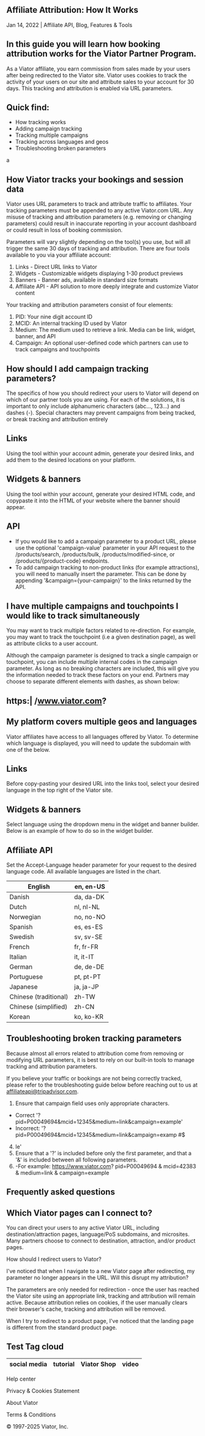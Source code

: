 <!-- image -->

## Affiliate Attribution: How It Works

Jan 14, 2022 | Affiliate API, Blog, Features &amp; Tools

## In this guide you will learn how booking attribution works for the Viator Partner Program.

As a Viator affiliate, you earn commission from sales made by your users after being redirected to the Viator site. Viator uses cookies to track the activity of your users on our site and attribute sales to your account for 30 days. This tracking and attribution is enabled via URL parameters.

## Quick find:

- How tracking works
- Adding campaign tracking
- Tracking multiple campaigns
- Tracking across languages and geos
- Troubleshooting broken parameters

<!-- image -->

<!-- image -->

a

## How Viator tracks your bookings and session data

Viator uses URL parameters to track and attribute traffic to affiliates. Your tracking parameters must be appended to any active Viator.com URL. Any misuse of tracking and attribution parameters (e.g. removing or changing parameters) could result in inaccurate reporting in your account dashboard or could result in loss of booking commission.

Parameters will vary slightly depending on the tool(s) you use, but will all trigger the same 30 days of tracking and attribution. There are four tools available to you via your affiliate account:

1. Links - Direct URL links to Viator
2. Widgets - Customizable widgets displaying 1-30 product previews
3. Banners - Banner ads, available in standard size formats
4. Affiliate API - API solution to more deeply integrate and customize Viator content

Your tracking and attribution parameters consist of four elements:

1. PID: Your nine digit account ID
2. MCID: An internal tracking ID used by Viator
3. Medium: The medium used to retrieve a link. Media can be link, widget, banner, and API
4. Campaign: An optional user-defined code which partners can use to track campaigns and touchpoints

## How should I add campaign tracking parameters?

The specifics of how you should redirect your users to Viator will depend on which of our partner tools you are using. For each of the solutions, it is important to only include alphanumeric characters (abc…, 123…) and dashes (-). Special characters may prevent campaigns from being tracked, or break tracking and attribution entirely

## Links

Using the tool within your account admin, generate your desired links, and add them to the desired locations on your platform.

## Widgets &amp; banners

Using the tool within your account, generate your desired HTML code, and copypaste it into the HTML of your website where the banner should appear.

## API

- If you would like to add a campaign parameter to a product URL, please use the optional 'campaign-value' parameter in your API request to the /products/search, /products/bulk, /products/modified-since, or /products/{product-code} endpoints.
- To add campaign tracking to non-product links (for example attractions), you will need to manually insert the parameter. This can be done by appending '&amp;campaign={your-campaign}' to the links returned by the API.

## I have multiple campaigns and touchpoints I would like to track simultaneously

You may want to track multiple factors related to re-direction. For example, you may want to track the touchpoint (i.e a given destination page), as well as attribute clicks to a user account.

Although the campaign parameter is designed to track a single campaign or touchpoint, you can include multiple internal codes in the campaign parameter. As long as no breaking characters are included, this will give you the information needed to track these factors on your end. Partners may choose to separate different elements with dashes, as shown below:

## https:| /www.viator.com?

## My platform covers multiple geos and languages

Viator affiliates have access to all languages offered by Viator. To determine which language is displayed, you will need to update the subdomain with one of the below.

## Links

Before copy-pasting your desired URL into the links tool, select your desired language in the top right of the Viator site.

<!-- image -->

## Widgets &amp; banners

Select language using the dropdown menu in the widget and banner builder. Below is an example of how to do so in the widget builder.

<!-- image -->

## Affiliate API

Set the Accept-Language header parameter for your request to the desired language code. All available languages are listed in the chart.

| English               | en, en-US   |
|-----------------------|-------------|
| Danish                | da, da-DK   |
| Dutch                 | nl, nl-NL   |
| Norwegian             | no, no-NO   |
| Spanish               | es, es-ES   |
| Swedish               | sv, sv-SE   |
| French                | fr, fr-FR   |
| Italian               | it, it-IT   |
| German                | de, de-DE   |
| Portuguese            | pt, pt-PT   |
| Japanese              | ja, ja-JP   |
| Chinese (traditional) | zh-TW       |
| Chinese (simplified)  | zh-CN       |
| Korean                | ko, ko-KR   |

## Troubleshooting broken tracking parameters

Because almost all errors related to attribution come from removing or modifying URL parameters, it is best to rely on our built-in tools to manage tracking and attribution parameters.

If you believe your traffic or bookings are not being correctly tracked, please refer to the troubleshooting guide below before reaching out to us at affiliateapi@tripadvisor.com.

1. Ensure that campaign field uses only appropriate characters.
- Correct '?pid=P00049694&amp;mcid=12345&amp;medium=link&amp;campaign=example'
- Incorrect: '? pid=P00049694&amp;mcid=12345&amp;medium=link&amp;campaign=examp #$
4. le'
2. Ensure that a '?' is included before only the first parameter, and that a '&amp;' is included between all following parameters.
6. -For example: https://www.viator.com? pid=P00049694 &amp; mcid=42383 &amp; medium=link &amp; campaign=example

## Frequently asked questions

## Which Viator pages can I connect to?

You can direct your users to any active Viator URL, including destination/attraction pages, language/PoS subdomains, and microsites. Many partners choose to connect to destination, attraction, and/or product pages.

How should I redirect users to Viator?

<!-- image -->

I've noticed that when I navigate to a new Viator page after redirecting, my parameter no longer appears in the URL. Will this disrupt my attribution?

The parameters are only needed for redirection - once the user has reached the Viator site using an appropriate link, tracking and attribution will remain active. Because attribution relies on cookies, if the user manually clears their browser's cache, tracking and attribution will be removed.

When I try to redirect to a product page, I've noticed that the landing page is different from the standard product page.

## Test Tag cloud

| social media   | tutorial   | Viator Shop   | video   |
|----------------|------------|---------------|---------|

<!-- image -->

Help center

Privacy &amp; Cookies Statement

About Viator

Terms &amp; Conditions

© 1997-2025 Viator, Inc.